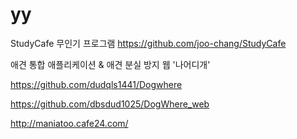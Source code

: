 # yy

StudyCafe 무인기 프로그램
https://github.com/joo-chang/StudyCafe

애견 통합 애플리케이션 & 애견 분실 방지 웹 '나어디개'

https://github.com/dudqls1441/Dogwhere

https://github.com/dbsdud1025/DogWhere_web

http://maniatoo.cafe24.com/


